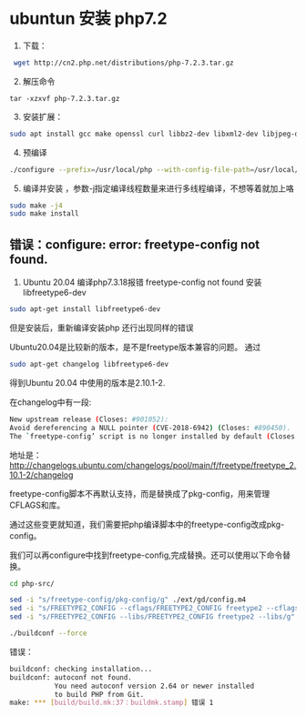 # ubuntun 安装 php7.2

1. 下载：

``` bash
 wget http://cn2.php.net/distributions/php-7.2.3.tar.gz
```

2. 解压命令

```shell
tar -xzxvf php-7.2.3.tar.gz
```

3. 安装扩展：

```bash
sudo apt install gcc make openssl curl libbz2-dev libxml2-dev libjpeg-dev libfreetype6-dev libzip-dev libssl-dev -y
```

4. 预编译

```bash
./configure --prefix=/usr/local/php --with-config-file-path=/usr/local/php/etc --enable-fpm --with-fpm-user=www --with-fpm-group=www --with-mysqli --with-pdo-mysql --with-iconv-dir --with-freetype-dir --with-jpeg-dir --with-png-dir --with-zlib --with-libxml-dir=/usr --enable-xml --disable-rpath --enable-bcmath --enable-shmop --enable-sysvsem --enable-inline-optimization --with-curl-dir=/usr/bin/curl --enable-mbregex --enable-mbstring --enable-ftp --with-gd --with-openssl --with-mhash --enable-pcntl --enable-sockets --with-xmlrpc --enable-zip --enable-soap --without-pear --with-gettext --disable-fileinfo --enable-maintainer-zts

```

5. 编译并安装 ，参数-j指定编译线程数量来进行多线程编译，不想等着就加上咯

```bash
sudo make -j4
sudo make install
```

## 错误：configure: error: freetype-config not found.

1. Ubuntu 20.04 编译php7.3.18报错 freetype-config not found
安装 libfreetype6-dev

```bash
sudo apt-get install libfreetype6-dev
```
但是安装后，重新编译安装php 还行出现同样的错误


Ubuntu20.04是比较新的版本，是不是freetype版本兼容的问题。 通过

``` bash
sudo apt-get changelog libfreetype6-dev
```
得到Ubuntu 20.04 中使用的版本是2.10.1-2.

在changelog中有一段:

``` bash
New upstream release (Closes: #901052):
Avoid dereferencing a NULL pointer (CVE-2018-6942) (Closes: #890450).
The `freetype-config’ script is no longer installed by default (Closes: #871470, #886461). All packages depending on libfreetype6-dev should use pkg-config to find the relevant CFLAGS and libraries.
```

地址是：http://changelogs.ubuntu.com/changelogs/pool/main/f/freetype/freetype_2.10.1-2/changelog


freetype-config脚本不再默认支持，而是替换成了pkg-config，用来管理CFLAGS和库。

通过这些变更就知道，我们需要把php编译脚本中的freetype-config改成pkg-config。

我们可以再configure中找到freetype-config,完成替换。还可以使用以下命令替换。

```bash
cd php-src/

sed -i "s/freetype-config/pkg-config/g" ./ext/gd/config.m4
sed -i "s/FREETYPE2_CONFIG --cflags/FREETYPE2_CONFIG freetype2 --cflags/g" ./ext/gd/config.m4
sed -i "s/FREETYPE2_CONFIG --libs/FREETYPE2_CONFIG freetype2 --libs/g" ./ext/gd/config.m4

./buildconf --force

``` 

错误：
``` bash
buildconf: checking installation...
buildconf: autoconf not found.
           You need autoconf version 2.64 or newer installed
           to build PHP from Git.
make: *** [build/build.mk:37：buildmk.stamp] 错误 1
```

